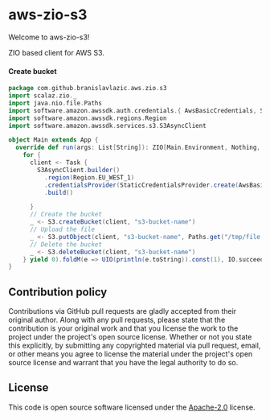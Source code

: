 # aws-zio-s3 #

Welcome to aws-zio-s3!

ZIO based client for AWS S3.

#### Create bucket

```scala
package com.github.branislavlazic.aws.zio.s3
import scalaz.zio._
import java.nio.file.Paths
import software.amazon.awssdk.auth.credentials.{ AwsBasicCredentials, StaticCredentialsProvider }
import software.amazon.awssdk.regions.Region
import software.amazon.awssdk.services.s3.S3AsyncClient

object Main extends App {
  override def run(args: List[String]): ZIO[Main.Environment, Nothing, Int] = (
    for {
      client <- Task {
        S3AsyncClient.builder()
          .region(Region.EU_WEST_1)
          .credentialsProvider(StaticCredentialsProvider.create(AwsBasicCredentials.create("api-key", "secret-key")))
          .build()

      }
      // Create the bucket
      _ <- S3.createBucket(client, "s3-bucket-name")
      // Upload the file
      _ <- S3.putObject(client, "s3-bucket-name", Paths.get("/tmp/file.txt").getFileName.toString, Paths.get("/tmp/file.txt"))
      // Delete the bucket
      _ <- S3.deleteBucket(client, "s3-bucket-name")
    } yield 0).foldM(e => UIO(println(e.toString)).const(1), IO.succeed)
}

```

## Contribution policy ##

Contributions via GitHub pull requests are gladly accepted from their original author. Along with
any pull requests, please state that the contribution is your original work and that you license
the work to the project under the project's open source license. Whether or not you state this
explicitly, by submitting any copyrighted material via pull request, email, or other means you
agree to license the material under the project's open source license and warrant that you have the
legal authority to do so.

## License ##

This code is open source software licensed under the
[Apache-2.0](http://www.apache.org/licenses/LICENSE-2.0) license.

